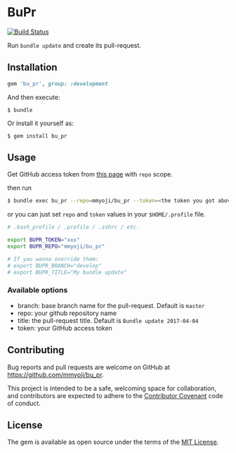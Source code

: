 # BuPr

[![Build Status](https://travis-ci.org/mmyoji/bu_pr.svg?branch=master)](https://travis-ci.org/mmyoji/bu_pr)

Run `bundle update` and create its pull-request.


## Installation

```rb
gem 'bu_pr', group: :development
```

And then execute:

    $ bundle


Or install it yourself as:

    $ gem install bu_pr

## Usage

Get GitHub access token from [this page](https://github.com/settings/tokens/new) with `repo` scope.

then run

```sh
$ bundle exec bu_pr --repo=mmyoji/bu_pr --token=<the token you got above>
```

or you can just set `repo` and `token` values in your `$HOME/.profile` file.

```sh
# .bash_profile / .profile / .zshrc / etc.

export BUPR_TOKEN="xxx"
export BUPR_REPO="mmyoji/bu_pr"

# If you wanna override them:
# export BUPR_BRANCH="develop"
# export BUPR_TITLE="My bundle update"
```

### Available options

* branch: base branch name for the pull-request. Default is `master`
* repo: your github repository name
* title: the pull-request title. Default is `Bundle update 2017-04-04`
* token: your GitHub access token

## Contributing

Bug reports and pull requests are welcome on GitHub at https://github.com/mmyoji/bu_pr.

This project is intended to be a safe, welcoming space for collaboration, and contributors are expected to adhere to the [Contributor Covenant](http://contributor-covenant.org) code of conduct.


## License

The gem is available as open source under the terms of the [MIT License](http://opensource.org/licenses/MIT).

